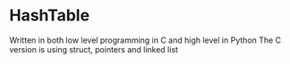 # HashTable
Written in both low level programming in C and high level in Python
The C version is using struct, pointers and linked list
